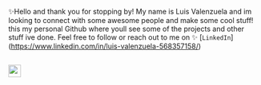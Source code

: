 ✨Hello and thank you for stopping by! 
My name is Luis Valenzuela and im looking to connect with some awesome people and make some cool stuff!
this my personal Github where youll see some of the projects and other stuff ive done. 
Feel free to follow or reach out to me on  ✨ [`LinkedIn`] (https://www.linkedin.com/in/luis-valenzuela-568357158/)

## <a href="#readme-badges"><img id="usage" src="https://github.com/teamjuli0/readme-badges/blob/main/themes/neptune/menu-categories/Linkedin.png?raw=true" style="height: 25px"></a>
